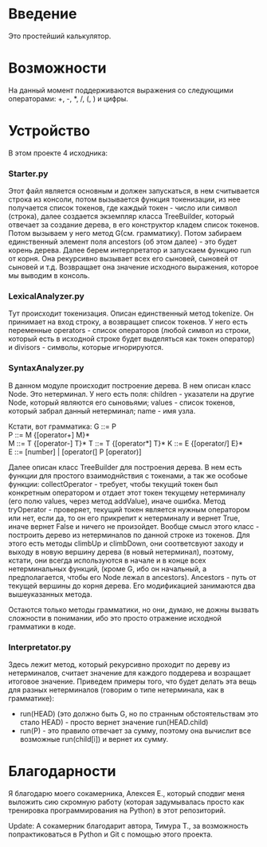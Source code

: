 # Введение
Это простейший калькулятор.

# Возможности
На данный момент поддерживаются выражения со следующими операторами: +, -, *, /, (, ) и цифры.

# Устройство
В этом проекте 4 исходника:
### Starter.py
Этот файл является основным и должен запускаться, в нем считывается строка из консоли, потом вызывается функция токенизации, из нее получается список токенов, где каждый токен - число или символ (строка), далее создается экземпляр класса TreeBuilder, который отвечает за создание дерева, в его конструктор кладем список токенов. Потом вызываем у него метод G(см. грамматику). Потом забираем единственный элемент поля ancestors (об этом далее) - это будет корень дерева. Далее берем интерпретатор и запускаем функцию run от корня. Она рекурсивно вызывает всех его сыновей, сыновей от сыновей и т.д. Возвращает она значение исходного выражения, которое мы выводим в консоль.

### LexicalAnalyzer.py
Тут происходит токенизация. Описан единственный метод tokenize.
Он принимает на вход строку, а возвращает список токенов.
У него есть переменные operators - список операторов (любой символ из строки, который есть в исходной строке будет выделяться как токен оператор) и divisors - символы, которые игнорируются.

### SyntaxAnalyzer.py
В данном модуле происходит построение дерева.
В нем описан  класс Node. Это нетерминал. У него есть поля: children - указатели на другие Node, который являются его сыновьями; values - список токенов, который забрал данный нетерминал; name - имя узла.

Кстати, вот грамматика:
G ::= P  
P ::= M {[operator+] M}*  
M ::= T {[operator-] T}*
T ::= T {[operator*] T}*
K ::= E {[operator/] E}*   
E ::= [number] | [operator(] P [operator)]   

Далее описан класс TreeBuilder для построения дерева. В нем есть функции для простого взаимоднйствия с токенами,  а так же особоые функции:  collectOperator - требует, чтобы текущий токен был конкретным оператором и отдает этот токен текущему нетерминалу (его полю values, через метод addValue), иначе ошибка. Метод tryOperator - проверяет,  текущий токен является нужным оператором или нет, если да,  то он его прикрепит к нетерминалу и вернет True, иначе вернет False и ничего не произойдет.
Вообще смысл этого класс - построить дерево из нетерминалов по данной строке из токенов. Для этого есть методы climbUp и climbDown, они соответсвуют заходу и выходу в новую вершину дерева (в новый нетерминал), поэтому, кстати, они всегда используются в начале и в конце всех нетерминальных функций, (кроме G, ибо он начальный, а предполагается, чтобы его Node лежал в ancestors). Ancestors - путь от текущей вершины до корня дерева. Его модификацией занимаются два вышеуказанных метода.
     
Остаются только методы грамматики, но они, думаю, не дожны вызвать сложности в понимании, ибо это просто отражение исходной грамматики в коде. 

### Interpretator.py
Здесь лежит метод, который рекурсивно проходит по дереву из нетерминалов, считает значение для каждого поддерева и возращает итоговое значение.
Приведем примеры того, что будет делать эта вещь для разных нетерминалов (говорим о типе нетерминала, как в грамматике):
- run(HEAD) (это должно быть G, но по странным обстоятельствам это стало  HEAD) - просто вернет значение run(HEAD.child)
- run(P) - это правило отвечает за сумму, поэтому она вычислит все возможные run(child[i]) и вернет их сумму.


# Благодарности
Я благодарю моего сокамерника, Алексея Е., который сподвиг меня выложить сию скромную работу (которая задумывалась просто как тренировка программирования на Python) в этот репозиторий.

Update: А сокамерник благодарит автора, Тимура Т., за возможность попрактиковаться в Python и Git с помощью этого проекта.
